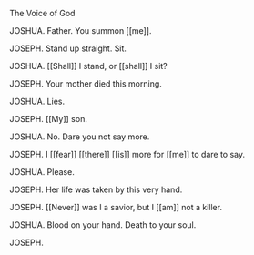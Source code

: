 The Voice of God

JOSHUA. Father. You summon [[me]].

JOSEPH. Stand up straight. Sit.

JOSHUA. [[Shall]] I stand, or [[shall]] I sit?

JOSEPH. Your mother died this morning.

JOSHUA. Lies.

JOSEPH. [[My]] son.

JOSHUA. No. Dare you not say more.

JOSEPH. I [[fear]] [[there]] [[is]] more for [[me]] to dare to say.

JOSHUA. Please.

JOSEPH. Her life was taken by this very hand.


JOSEPH. [[Never]] was I a savior, but I [[am]] not a killer.

JOSHUA. Blood on your hand. Death to your soul.

JOSEPH. 